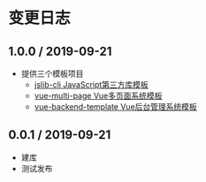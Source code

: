 # 变更日志

## 1.0.0 / 2019-09-21

- 提供三个模板项目
  - [jslib-cli JavaScript第三方库模板](https://github.com/careteenL/jslib-cli)
  - [vue-multi-page Vue多页面系统模板](https://github.com/careteenL/vue-multi-page)
  - [vue-backend-template Vue后台管理系统模板](https://github.com/careteenL/vue-backend-template)

## 0.0.1 / 2019-09-21

- 建库
- 测试发布
